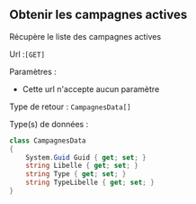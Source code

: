 ## <span id='listedescampagnes'>Obtenir les campagnes actives</span>

Récupère le liste des campagnes actives

Url :`[GET] `

Paramètres : 

- Cette url n'accepte aucun paramètre

Type de retour : `CampagnesData[]`

Type(s) de données :

```csharp
class CampagnesData
{
	System.Guid Guid { get; set; }
	string Libelle { get; set; }
	string Type { get; set; }
	string TypeLibelle { get; set; }
}

```


